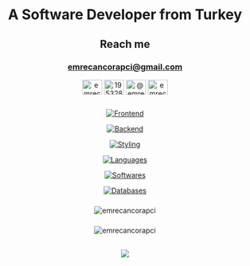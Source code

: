 <div align="center">

# A Software Developer from Turkey

## Reach me

### [emrecancorapci@gmail.com](mailto:emrecancorapci@gmail.com)

<p>
<a href="https://linkedin.com/in/emrecancorapci" target="blank"><img align="center" src="https://raw.githubusercontent.com/rahuldkjain/github-profile-readme-generator/master/src/images/icons/Social/linked-in-alt.svg" alt="emrecancorapci" height="30" width="40" /></a>  
<a href="https://stackoverflow.com/users/19532885" target="blank"><img align="center" src="https://raw.githubusercontent.com/rahuldkjain/github-profile-readme-generator/master/src/images/icons/Social/stack-overflow.svg" alt="19532885" height="30" width="40" /></a>  
<a href="https://medium.com/@emrecancorapci" target="blank"><img align="center" src="https://raw.githubusercontent.com/rahuldkjain/github-profile-readme-generator/master/src/images/icons/Social/medium.svg" alt="@emrecancorapci" height="30" width="40" /></a>  
<a href="https://www.hackerrank.com/emrecancorapci" target="blank"><img align="center" src="https://raw.githubusercontent.com/rahuldkjain/github-profile-readme-generator/master/src/images/icons/Social/hackerrank.svg" alt="emrecancorapci" height="30" width="40" /></a> 
</p>

##

[![Frontend](https://skillicons.dev/icons?i=astro,react,svelte,nextjs)](https://github.com/emrecancorapci)

[![Backend](https://skillicons.dev/icons?i=dotnet,nodejs,express,firebase)](https://github.com/emrecancorapci)

[![Styling](https://skillicons.dev/icons?i=html,css,bootstrap,sass,styledcomponents,tailwind)](https://github.com/emrecancorapci)

[![Languages](https://skillicons.dev/icons?i=cs,cpp,js,ts,python)](https://github.com/emrecancorapci)

[![Softwares](https://skillicons.dev/icons?i=vscode,visualstudio,postman,figma,ps)](https://github.com/emrecancorapci)

[![Databases](https://skillicons.dev/icons?i=postgres,mongodb)](https://github.com/emrecancorapci)

###

<img align="center" src="https://readme-stats.jonas-bernard.dev/api?username=emrecancorapci&show_icons=true&theme=dark&locale=en&include_all_commits=true" alt="emrecancorapci" />

###

<img align="center" src="https://readme-stats.jonas-bernard.dev/api/top-langs?username=emrecancorapci&show_icons=true&theme=dark&locale=en&langs_count=7" alt="emrecancorapci" />

##

![](https://spotify-recently-played-readme.vercel.app/api?user=trknell)

</div>
